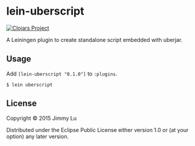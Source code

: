 # lein-uberscript

[![Clojars Project](http://clojars.org/lein-uberscript/latest-version.svg)](http://clojars.org/lein-uberscript)

A Leiningen plugin to create standalone script embedded with uberjar.

## Usage

Add `[lein-uberscript "0.1.0"]` to `:plugins`.

    $ lein uberscript

## License

Copyright © 2015 Jimmy Lu

Distributed under the Eclipse Public License either version 1.0 or (at
your option) any later version.
